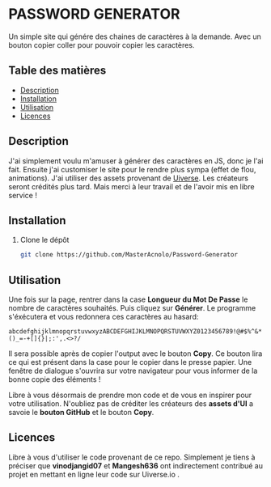 # PASSWORD GENERATOR

Un simple site qui génére des chaines de caractères à la demande. Avec un bouton copier coller pour pouvoir copier les caractères. 

## Table des matières

- [Description](#description)
- [Installation](#installation)
- [Utilisation](#utilisation)
- [Licences](#licences)

## Description

J'ai simplement voulu m'amuser à générer des caractères en JS, donc je l'ai fait. Ensuite j'ai customiser le site pour le rendre plus sympa (effet de flou, animations). J'ai utiliser des assets provenant de [Uiverse](https://uiverse.io/). Les créateurs seront crédités plus tard. Mais merci à leur travail et de l'avoir mis en libre service ! 

## Installation


1. Clone le dépôt

   ```bash
   git clone https://github.com/MasterAcnolo/Password-Generator

    ```

## Utilisation

Une fois sur la page, rentrer dans la case **Longueur du Mot De Passe** le nombre de caractères souhaités. Puis cliquez sur **Générer**. Le programme s'éxécutera et vous redonnera ces caractères au hasard:

    
    abcdefghijklmnopqrstuvwxyzABCDEFGHIJKLMNOPQRSTUVWXYZ0123456789!@#$%^&*()_=-+[]{}|;:',.<>?/

Il sera possible après de copier l'output avec le bouton **Copy**. Ce bouton lira ce qui est présent dans la case pour le copier dans le presse papier. Une fenêtre de dialogue s'ouvrira sur votre navigateur pour vous informer de la bonne copie des éléments ! 

Libre à vous désormais de prendre mon code et de vous en inspirer pour votre utilisation. N'oubliez pas de créditer les créateurs des **assets d'UI** a savoie le **bouton GitHub** et le bouton **Copy**. 

## Licences 

Libre à vous d'utiliser le code provenant de ce repo. Simplement je tiens à préciser que **vinodjangid07** et **Mangesh636** ont indirectement contribué au projet en mettant en ligne leur code sur Uiverse.io . 

